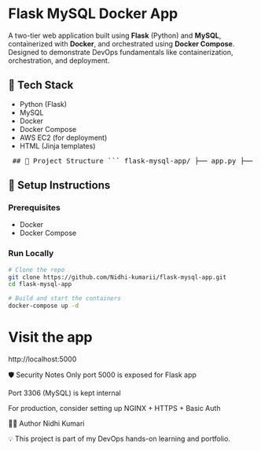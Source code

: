 # Flask MySQL Docker App

A two-tier web application built using **Flask** (Python) and **MySQL**, containerized with **Docker**, and orchestrated using **Docker Compose**. Designed to demonstrate DevOps fundamentals like containerization, orchestration, and deployment.

## 🚀 Tech Stack

- Python (Flask)
- MySQL
- Docker
- Docker Compose
- AWS EC2 (for deployment)
- HTML (Jinja templates)




<pre> ## 📁 Project Structure ``` flask-mysql-app/ ├── app.py ├── Dockerfile ├── docker-compose.yml ├── requirements.txt └── templates/ └── index.html ``` </pre>



## 🔧 Setup Instructions

### Prerequisites

- Docker
- Docker Compose

### Run Locally

```bash
# Clone the repo
git clone https://github.com/Nidhi-kumarii/flask-mysql-app.git
cd flask-mysql-app

# Build and start the containers
docker-compose up -d
```

# Visit the app
http://localhost:5000




🛡️ Security Notes
Only port 5000 is exposed for Flask app

Port 3306 (MySQL) is kept internal

For production, consider setting up NGINX + HTTPS + Basic Auth



👩‍💻 Author
Nidhi Kumari


💡 This project is part of my DevOps hands-on learning and portfolio.
